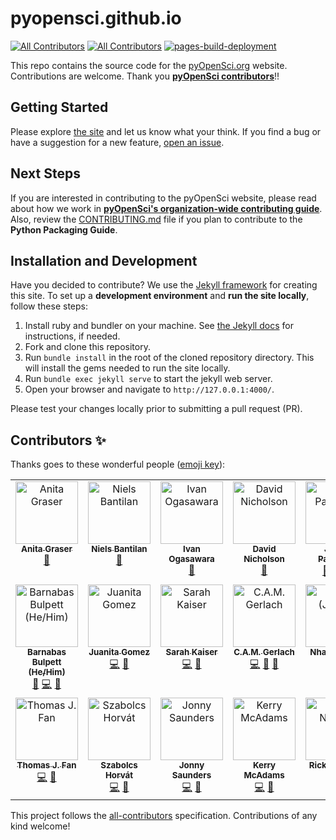 # pyopensci.github.io
[![All Contributors](https://img.shields.io/badge/all_contributors-2-orange.svg?style=flat-square)](#contributors)
[![All Contributors](https://img.shields.io/badge/all_contributors-3-orange.svg?style=flat-square)](#contributors)
[![pages-build-deployment](https://github.com/pyOpenSci/pyopensci.github.io/actions/workflows/pages/pages-build-deployment/badge.svg)](https://github.com/pyOpenSci/pyopensci.github.io/actions/workflows/pages/pages-build-deployment)

This repo contains the source code for the [pyOpenSci.org](https://pyopensci.org) website. Contributions are welcome. Thank you [**pyOpenSci contributors**](#contributors-✨)!!

## Getting Started

Please explore [the site](https://pyopensci.org) and let us know what your think. If you find a bug or have
a suggestion for a new feature, [open an issue](https://github.com/pyOpenSci/pyopensci.github.io/issues).

## Next Steps

If you are interested in contributing to the pyOpenSci website, please read about
how we work in [**pyOpenSci's organization-wide contributing guide**](https://www.pyopensci.org/governance/CONTRIBUTING.html).
Also, review the [CONTRIBUTING.md](./CONTRIBUTING.md)
file if you plan to contribute to the **Python Packaging Guide**.

## Installation and Development

Have you decided to contribute? We use the [Jekyll framework](https://jekyllrb.org)
for creating this site. To set up a **development environment** and **run the site locally**, follow these steps:

1. Install ruby and bundler on your machine. See [the Jekyll docs](https://jekyllrb.com/docs/installation/) for instructions, if needed.
2. Fork and clone this repository.
3. Run `bundle install` in the root of the cloned repository directory. This will
   install the gems needed to run the site locally.
4. Run `bundle exec jekyll serve` to start the jekyll web server.
5. Open your browser and navigate to `http://127.0.0.1:4000/`.

Please test your changes locally prior to submitting a pull request (PR).

## Contributors ✨

Thanks goes to these wonderful people ([emoji key](https://allcontributors.org/docs/en/emoji-key)):

<!-- ALL-CONTRIBUTORS-LIST:START - Do not remove or modify this section -->
<!-- prettier-ignore-start -->
<!-- markdownlint-disable -->
<table>
  <tbody>
    <tr>
      <td align="center" valign="top" width="14.28%"><a href="http://anitagraser.com"><img src="https://avatars0.githubusercontent.com/u/590385?v=4?s=100" width="100px;" alt="Anita Graser"/><br /><sub><b>Anita Graser</b></sub></a><br /><a href="https://github.com/pyOpenSci/pyopensci.github.io/pulls?q=is%3Apr+reviewed-by%3Aanitagraser" title="Reviewed Pull Requests">👀</a></td>
      <td align="center" valign="top" width="14.28%"><a href="http://cosmicbboy.github.io/"><img src="https://avatars0.githubusercontent.com/u/2816689?v=4?s=100" width="100px;" alt="Niels Bantilan"/><br /><sub><b>Niels Bantilan</b></sub></a><br /><a href="https://github.com/pyOpenSci/pyopensci.github.io/pulls?q=is%3Apr+reviewed-by%3AcosmicBboy" title="Reviewed Pull Requests">👀</a></td>
      <td align="center" valign="top" width="14.28%"><a href="https://github.com/xmnlab"><img src="https://avatars2.githubusercontent.com/u/5209757?v=4?s=100" width="100px;" alt="Ivan Ogasawara"/><br /><sub><b>Ivan Ogasawara</b></sub></a><br /><a href="https://github.com/pyOpenSci/pyopensci.github.io/pulls?q=is%3Apr+reviewed-by%3Axmnlab" title="Reviewed Pull Requests">👀</a></td>
      <td align="center" valign="top" width="14.28%"><a href="https://twitter.com/githubbers"><img src="https://avatars2.githubusercontent.com/u/11934090?v=4?s=100" width="100px;" alt="David Nicholson"/><br /><sub><b>David Nicholson</b></sub></a><br /><a href="#blog-NickleDave" title="Blogposts">📝</a></td>
      <td align="center" valign="top" width="14.28%"><a href="http://www.earthdatascience.org"><img src="https://avatars0.githubusercontent.com/u/4017492?v=4?s=100" width="100px;" alt="Jenny Palomino"/><br /><sub><b>Jenny Palomino</b></sub></a><br /><a href="#ideas-jlpalomino" title="Ideas, Planning, & Feedback">🤔</a> <a href="https://github.com/pyOpenSci/pyopensci.github.io/pulls?q=is%3Apr+reviewed-by%3Ajlpalomino" title="Reviewed Pull Requests">👀</a> <a href="https://github.com/pyOpenSci/pyopensci.github.io/commits?author=jlpalomino" title="Code">💻</a></td>
      <td align="center" valign="top" width="14.28%"><a href="http://batalex.github.io"><img src="https://avatars.githubusercontent.com/u/11004857?v=4?s=100" width="100px;" alt="Alex Batisse"/><br /><sub><b>Alex Batisse</b></sub></a><br /><a href="#ideas-Batalex" title="Ideas, Planning, & Feedback">🤔</a> <a href="https://github.com/pyOpenSci/pyopensci.github.io/pulls?q=is%3Apr+reviewed-by%3ABatalex" title="Reviewed Pull Requests">👀</a></td>
      <td align="center" valign="top" width="14.28%"><a href="https://www.linkedin.com/in/semidan-robaina/"><img src="https://avatars.githubusercontent.com/u/21340147?v=4?s=100" width="100px;" alt="Semidán Robaina, Ph.D."/><br /><sub><b>Semidán Robaina, Ph.D.</b></sub></a><br /><a href="https://github.com/pyOpenSci/pyopensci.github.io/commits?author=Robaina" title="Code">💻</a></td>
    </tr>
    <tr>
      <td align="center" valign="top" width="14.28%"><a href="https://github.com/bbulpett"><img src="https://avatars.githubusercontent.com/u/6424805?v=4?s=100" width="100px;" alt="Barnabas Bulpett (He/Him)"/><br /><sub><b>Barnabas Bulpett (He/Him)</b></sub></a><br /><a href="https://github.com/pyOpenSci/pyopensci.github.io/pulls?q=is%3Apr+reviewed-by%3Abbulpett" title="Reviewed Pull Requests">👀</a> <a href="https://github.com/pyOpenSci/pyopensci.github.io/commits?author=bbulpett" title="Code">💻</a> <a href="#design-bbulpett" title="Design">🎨</a></td>
      <td align="center" valign="top" width="14.28%"><a href="https://github.com/juanis2112"><img src="https://avatars.githubusercontent.com/u/18587879?v=4?s=100" width="100px;" alt="Juanita Gomez"/><br /><sub><b>Juanita Gomez</b></sub></a><br /><a href="https://github.com/pyOpenSci/pyopensci.github.io/commits?author=juanis2112" title="Code">💻</a> <a href="https://github.com/pyOpenSci/pyopensci.github.io/pulls?q=is%3Apr+reviewed-by%3Ajuanis2112" title="Reviewed Pull Requests">👀</a></td>
      <td align="center" valign="top" width="14.28%"><a href="https://www.sckaiser.com"><img src="https://avatars.githubusercontent.com/u/6486256?v=4?s=100" width="100px;" alt="Sarah Kaiser"/><br /><sub><b>Sarah Kaiser</b></sub></a><br /><a href="https://github.com/pyOpenSci/pyopensci.github.io/commits?author=crazy4pi314" title="Code">💻</a> <a href="https://github.com/pyOpenSci/pyopensci.github.io/pulls?q=is%3Apr+reviewed-by%3Acrazy4pi314" title="Reviewed Pull Requests">👀</a></td>
      <td align="center" valign="top" width="14.28%"><a href="https://www.hamma.dev"><img src="https://avatars.githubusercontent.com/u/17051931?v=4?s=100" width="100px;" alt="C.A.M. Gerlach"/><br /><sub><b>C.A.M. Gerlach</b></sub></a><br /><a href="https://github.com/pyOpenSci/pyopensci.github.io/commits?author=CAM-Gerlach" title="Code">💻</a> <a href="#design-CAM-Gerlach" title="Design">🎨</a> <a href="https://github.com/pyOpenSci/pyopensci.github.io/pulls?q=is%3Apr+reviewed-by%3ACAM-Gerlach" title="Reviewed Pull Requests">👀</a></td>
      <td align="center" valign="top" width="14.28%"><a href="http://jonny.bio"><img src="https://avatars.githubusercontent.com/u/4750391?v=4?s=100" width="100px;" alt="Nhat (Jonny) Tran"/><br /><sub><b>Nhat (Jonny) Tran</b></sub></a><br /><a href="https://github.com/pyOpenSci/pyopensci.github.io/pulls?q=is%3Apr+reviewed-by%3AJonnyTran" title="Reviewed Pull Requests">👀</a> <a href="https://github.com/pyOpenSci/pyopensci.github.io/commits?author=JonnyTran" title="Code">💻</a></td>
      <td align="center" valign="top" width="14.28%"><a href="https://github.com/teddygroves"><img src="https://avatars.githubusercontent.com/u/17163471?v=4?s=100" width="100px;" alt="Teddy Groves"/><br /><sub><b>Teddy Groves</b></sub></a><br /><a href="https://github.com/pyOpenSci/pyopensci.github.io/commits?author=teddygroves" title="Code">💻</a> <a href="https://github.com/pyOpenSci/pyopensci.github.io/pulls?q=is%3Apr+reviewed-by%3Ateddygroves" title="Reviewed Pull Requests">👀</a></td>
      <td align="center" valign="top" width="14.28%"><a href="https://github.com/msarahan"><img src="https://avatars.githubusercontent.com/u/38393?v=4?s=100" width="100px;" alt="Mike Sarahan"/><br /><sub><b>Mike Sarahan</b></sub></a><br /><a href="https://github.com/pyOpenSci/pyopensci.github.io/commits?author=msarahan" title="Code">💻</a> <a href="https://github.com/pyOpenSci/pyopensci.github.io/pulls?q=is%3Apr+reviewed-by%3Amsarahan" title="Reviewed Pull Requests">👀</a></td>
    </tr>
    <tr>
      <td align="center" valign="top" width="14.28%"><a href="http://thomasjpfan.com"><img src="https://avatars.githubusercontent.com/u/5402633?v=4?s=100" width="100px;" alt="Thomas J. Fan"/><br /><sub><b>Thomas J. Fan</b></sub></a><br /><a href="https://github.com/pyOpenSci/pyopensci.github.io/commits?author=thomasjpfan" title="Code">💻</a> <a href="https://github.com/pyOpenSci/pyopensci.github.io/pulls?q=is%3Apr+reviewed-by%3Athomasjpfan" title="Reviewed Pull Requests">👀</a></td>
      <td align="center" valign="top" width="14.28%"><a href="http://szhorvat.net/"><img src="https://avatars.githubusercontent.com/u/1212871?v=4?s=100" width="100px;" alt="Szabolcs Horvát"/><br /><sub><b>Szabolcs Horvát</b></sub></a><br /><a href="https://github.com/pyOpenSci/pyopensci.github.io/commits?author=szhorvat" title="Code">💻</a> <a href="https://github.com/pyOpenSci/pyopensci.github.io/pulls?q=is%3Apr+reviewed-by%3Aszhorvat" title="Reviewed Pull Requests">👀</a></td>
      <td align="center" valign="top" width="14.28%"><a href="https://jon-e.net"><img src="https://avatars.githubusercontent.com/u/12961499?v=4?s=100" width="100px;" alt="Jonny Saunders"/><br /><sub><b>Jonny Saunders</b></sub></a><br /><a href="https://github.com/pyOpenSci/pyopensci.github.io/commits?author=sneakers-the-rat" title="Code">💻</a> <a href="https://github.com/pyOpenSci/pyopensci.github.io/pulls?q=is%3Apr+reviewed-by%3Asneakers-the-rat" title="Reviewed Pull Requests">👀</a></td>
      <td align="center" valign="top" width="14.28%"><a href="https://github.com/klmcadams"><img src="https://avatars.githubusercontent.com/u/58492561?v=4?s=100" width="100px;" alt="Kerry McAdams"/><br /><sub><b>Kerry McAdams</b></sub></a><br /><a href="https://github.com/pyOpenSci/pyopensci.github.io/commits?author=klmcadams" title="Code">💻</a> <a href="https://github.com/pyOpenSci/pyopensci.github.io/pulls?q=is%3Apr+reviewed-by%3Aklmcadams" title="Reviewed Pull Requests">👀</a></td>
      <td align="center" valign="top" width="14.28%"><a href="https://rickynilsson.github.io"><img src="https://avatars.githubusercontent.com/u/12720117?v=4?s=100" width="100px;" alt="Ricky Nilsson"/><br /><sub><b>Ricky Nilsson</b></sub></a><br /><a href="https://github.com/pyOpenSci/pyopensci.github.io/commits?author=rickynilsson" title="Code">💻</a> <a href="https://github.com/pyOpenSci/pyopensci.github.io/pulls?q=is%3Apr+reviewed-by%3Arickynilsson" title="Reviewed Pull Requests">👀</a></td>
    </tr>
  </tbody>
</table>

<!-- markdownlint-restore -->
<!-- prettier-ignore-end -->

<!-- ALL-CONTRIBUTORS-LIST:END -->

This project follows the [all-contributors](https://github.com/all-contributors/all-contributors) specification. Contributions of any kind welcome!
